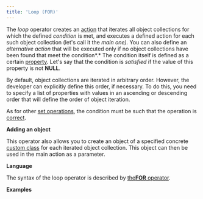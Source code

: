 ```yaml
---
title: 'Loop (FOR)'
---
```


The *loop* operator creates an [action](Actions.md) that iterates all object collections for which the defined *condition* is met, and executes a defined action for each such object collection (let's call it the *main one).* You can also define an *alternative action* that will be executed only if no object collections have been found that meet the condition*.* The condition itself is defined as a certain [property](Properties.md). Let's say that the condition is *satisfied* if the value of this property is not **NULL**. 

By default, object collections are iterated in arbitrary order. However, the developer can explicitly define this order, if necessary. To do this, you need to specify a list of properties with values in an ascending or descending order that will define the order of object iteration.

As for other [set operations](Set_operations.md), the condition must be such that the operation is [correct](Set-operations_4391029.html#Setoperations-correct).

**Adding an object**

This operator also allows you to create an object of a specified concrete [custom class](User_classes.md) for each iterated object collection. This object can then be used in the main action as a parameter.

**Language**

The syntax of the loop operator is described by [the**FOR** operator](FOR_operator.md).

**Examples**


